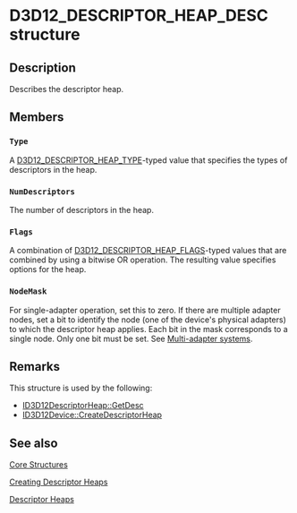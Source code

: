 # D3D12_DESCRIPTOR_HEAP_DESC structure

## Description

Describes the descriptor heap.

## Members

### `Type`

A [D3D12_DESCRIPTOR_HEAP_TYPE](https://learn.microsoft.com/windows/win32/api/d3d12/ne-d3d12-d3d12_descriptor_heap_type)-typed value that specifies the types of descriptors in the heap.

### `NumDescriptors`

The number of descriptors in the heap.

### `Flags`

A combination of [D3D12_DESCRIPTOR_HEAP_FLAGS](https://learn.microsoft.com/windows/win32/api/d3d12/ne-d3d12-d3d12_descriptor_heap_flags)-typed values that are combined by using a bitwise OR operation. The resulting value specifies options for the heap.

### `NodeMask`

For single-adapter operation, set this to zero.
If there are multiple adapter nodes, set a bit to identify the node (one of the device's physical adapters) to which the descriptor heap applies.
Each bit in the mask corresponds to a single node.
Only one bit must be set.
See [Multi-adapter systems](https://learn.microsoft.com/windows/win32/direct3d12/multi-engine).

## Remarks

This structure is used by the following:

* [ID3D12DescriptorHeap::GetDesc](https://learn.microsoft.com/windows/win32/api/d3d12/nf-d3d12-id3d12descriptorheap-getdesc)
* [ID3D12Device::CreateDescriptorHeap](https://learn.microsoft.com/windows/win32/api/d3d12/nf-d3d12-id3d12device-createdescriptorheap)

## See also

[Core Structures](https://learn.microsoft.com/windows/win32/direct3d12/direct3d-12-structures)

[Creating Descriptor Heaps](https://learn.microsoft.com/windows/win32/direct3d12/creating-descriptor-heaps)

[Descriptor Heaps](https://learn.microsoft.com/windows/win32/direct3d12/descriptor-heaps)